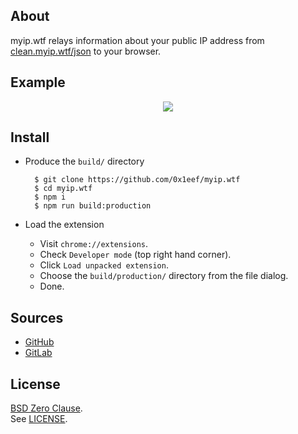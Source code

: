 ## About

myip.wtf relays information about your public IP address
from
[clean.myip.wtf/json](https://clean.myip.wtf/json)
to your browser.

## Example

<p align="center">
  <img src="https://raw.githubusercontent.com/0x1eef/myip.wtf/main/share/myip.wtf/myip.wtf.png">
</p>

## Install

* Produce the `build/` directory

        $ git clone https://github.com/0x1eef/myip.wtf
        $ cd myip.wtf
        $ npm i
        $ npm run build:production
        
* Load the extension
    * Visit `chrome://extensions`.
    * Check `Developer mode` (top right hand corner).
    * Click `Load unpacked extension`.
    * Choose the `build/production/` directory from the file dialog.
    * Done.

## Sources

* [GitHub](https://github.com/0x1eef/myip.wtf#readme)
* [GitLab](https://gitlab.com/0x1eef/myip.wtf#about)

## License

[BSD Zero Clause](https://choosealicense.com/licenses/0bsd/).
<br>
See [LICENSE](./LICENSE).
